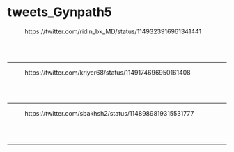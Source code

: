 # tweets_Gynpath5


<figure class="wp-block-embed-twitter wp-block-embed is-type-rich">
<div class="wp-block-embed__wrapper">
https://twitter.com/ridin_bk_MD/status/1149323916961341441</div></figure>
<br>
<br>
<hr>

<figure class="wp-block-embed-twitter wp-block-embed is-type-rich">
<div class="wp-block-embed__wrapper">
https://twitter.com/kriyer68/status/1149174696950161408</div></figure>
<br>
<br>
<hr>

<figure class="wp-block-embed-twitter wp-block-embed is-type-rich">
<div class="wp-block-embed__wrapper">
https://twitter.com/sbakhsh2/status/1148989819315531777</div></figure>
<br>
<br>
<hr>
